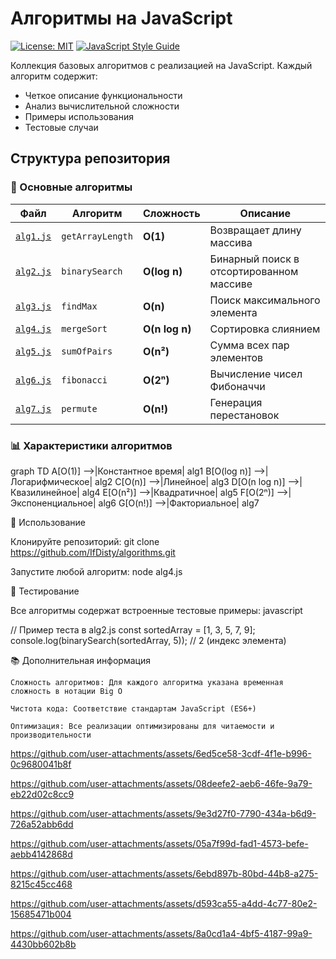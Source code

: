 # Алгоритмы на JavaScript
[![License: MIT](https://img.shields.io/badge/License-MIT-yellow.svg)](https://opensource.org/licenses/MIT)
[![JavaScript Style Guide](https://img.shields.io/badge/code_style-standard-brightgreen.svg)](https://standardjs.com)

Коллекция базовых алгоритмов с реализацией на JavaScript. Каждый алгоритм содержит:
- Четкое описание функциональности
- Анализ вычислительной сложности
- Примеры использования
- Тестовые случаи

## Структура репозитория

### 📂 Основные алгоритмы
| Файл | Алгоритм | Сложность | Описание |
|------|----------|-----------|----------|
| [`alg1.js`](alg1.js) | `getArrayLength` | **O(1)** | Возвращает длину массива |
| [`alg2.js`](alg2.js) | `binarySearch` | **O(log n)** | Бинарный поиск в отсортированном массиве |
| [`alg3.js`](alg3.js) | `findMax` | **O(n)** | Поиск максимального элемента |
| [`alg4.js`](alg4.js) | `mergeSort` | **O(n log n)** | Сортировка слиянием |
| [`alg5.js`](alg5.js) | `sumOfPairs` | **O(n²)** | Сумма всех пар элементов |
| [`alg6.js`](alg6.js) | `fibonacci` | **O(2ⁿ)** | Вычисление чисел Фибоначчи |
| [`alg7.js`](alg7.js) | `permute` | **O(n!)** | Генерация перестановок |

### 📊 Характеристики алгоритмов
graph TD
    A[O(1)] -->|Константное время| alg1
    B[O(log n)] -->|Логарифмическое| alg2
    C[O(n)] -->|Линейное| alg3
    D[O(n log n)] -->|Квазилинейное| alg4
    E[O(n²)] -->|Квадратичное| alg5
    F[O(2ⁿ)] -->|Экспоненциальное| alg6
    G[O(n!)] -->|Факториальное| alg7

🚀 Использование

Клонируйте репозиторий:
    git clone https://github.com/IfDisty/algorithms.git

Запустите любой алгоритм:
    node alg4.js

🧪 Тестирование

Все алгоритмы содержат встроенные тестовые примеры:
javascript

// Пример теста в alg2.js
const sortedArray = [1, 3, 5, 7, 9];
console.log(binarySearch(sortedArray, 5)); // 2 (индекс элемента)

📚 Дополнительная информация

    Сложность алгоритмов: Для каждого алгоритма указана временная сложность в нотации Big O

    Чистота кода: Соответствие стандартам JavaScript (ES6+)

    Оптимизация: Все реализации оптимизированы для читаемости и производительности


https://github.com/user-attachments/assets/6ed5ce58-3cdf-4f1e-b996-0c9680041b8f



https://github.com/user-attachments/assets/08deefe2-aeb6-46fe-9a79-eb22d02c8cc9



https://github.com/user-attachments/assets/9e3d27f0-7790-434a-b6d9-726a52abb6dd



https://github.com/user-attachments/assets/05a7f99d-fad1-4573-befe-aebb4142868d



https://github.com/user-attachments/assets/6ebd897b-80bd-44b8-a275-8215c45cc468



https://github.com/user-attachments/assets/d593ca55-a4dd-4c77-80e2-15685471b004



https://github.com/user-attachments/assets/8a0cd1a4-4bf5-4187-99a9-4430bb602b8b

